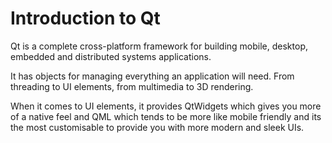 # Introduction to Qt

Qt is a complete cross-platform framework for building mobile, desktop, embedded and distributed systems applications.

It has objects for managing everything an application will need. From threading to UI elements, from multimedia to 3D rendering.

When it comes to UI elements, it provides QtWidgets which gives you more of a native feel and QML which tends to be more like mobile friendly and its the most customisable to provide you with more modern and sleek UIs.
